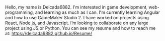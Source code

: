 Hello, my name is Delcada6882.
I'm interested in game development, web-programming, and learning as much as I can.
I'm currently learning Angular and how to use GameMaker Studio 2.
I have worked on projects using React, Node.js, and Javascript.
I’m looking to collaborate on any large project using JS or Python.
You can see my resume and how to reach me at: https://delcada6882.github.io/Resume/
